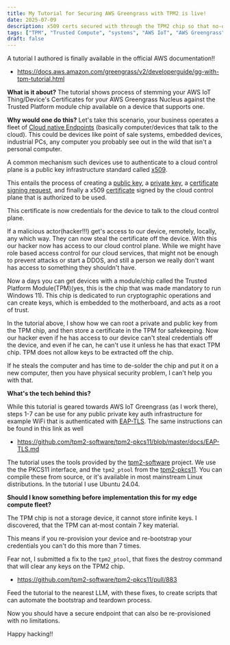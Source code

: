 ```yaml
---
title: My Tutorial for Securing AWS Greengrass with TPM2 is live!
date: 2025-07-09
description: x509 certs secured with through the TPM2 chip so that no-one can steal it.
tags: ["TPM", "Trusted Compute", "systems", "AWS IoT", "AWS Greengrass"]
draft: false
---
```


A tutorial I authored is finally available in the official AWS documentation!!

- https://docs.aws.amazon.com/greengrass/v2/developerguide/gg-with-tpm-tutorial.html

**What is it about?**
The tutorial shows process of stemming your AWS IoT Thing/Device's Certificates for your AWS Greengrass Nucleus against the Trusted Platform module chip available on a device that supports one.

**Why would one do this?**
Let's take this scenario, your business operates a fleet of [Cloud native Endpoints](https://www.truesec.com/service/cloud-native-endpoints) (basically computer/devices that talk to the cloud).  This could be devices like point of sale systems, embedded devices, industrial PCs, any computer you probably see out in the wild that isn't a personal computer.

A common mechanism such devices use to authenticate to a cloud control plane is a public key infrastructure standard called [x509](https://datatracker.ietf.org/wg/pkix/about/). 

This entails the process of creating a [public key](https://www.cloudflare.com/learning/ssl/how-does-public-key-encryption-work/), a [private key](https://www.coinbase.com/learn/crypto-basics/what-is-a-private-key), a [certificate signing request](https://www.globalsign.com/en/blog/what-is-a-certificate-signing-request-csr), and finally a x509 [certificate](https://www.fortinet.com/resources/cyberglossary/digital-certificates) signed by the cloud control plane that is authorized to be used.

This certificate is now credentials for the device to talk to the cloud control plane.

If a malicious actor(hacker!!!) get's access to our device, remotely, locally, any which way. They can now steal the certificate off the device. With this our hacker now has access to our cloud control plane. While we might have role based access control for our cloud services, that might not be enough to prevent attacks or start a DDOS, and still a person we really don't want has access to something they shouldn't have.

Now a days you can get devices with a module/chip called the Trusted Platform Module(TPM)(yes, this is the chip that was made mandatory to run Windows 11). This chip is dedicated to run cryptographic operations and can create keys, which is embedded to the motherboard, and acts as a root of trust. 

In the tutorial above, I show how we can root a private and public key from the TPM chip, and then store a certificate in the TPM for safekeeping. Now our hacker even if he has access to our device can't steal credentials off the device, and even if he can, he can't use it unless he has that exact TPM chip. TPM does not allow keys to be extracted off the chip.

If he steals the computer and has time to de-solder the chip and put it on a new computer, then you have physical security problem, I can't help you with that.

**What's the tech behind this?**

While this tutorial is geared towards AWS IoT Greengrass (as I work there), steps 1-7 can be use for any public private key auth infrastructure for example WiFi that is authenticated with [EAP-TLS](https://github.com/tpm2-software/tpm2-pkcs11/blob/master/docs/EAP-TLS.md). The same instructions can be found in this link as well
- https://github.com/tpm2-software/tpm2-pkcs11/blob/master/docs/EAP-TLS.md

The tutorial uses the tools provided by the [tpm2-software](https://github.com/tpm2-software) project. We use the the PKCS11 interface, and the `tpm2_ptool` from the [tpm2-pkcs11](https://github.com/tpm2-software/tpm2-pkcs11). You can compile these from source, or it's available in most mainstream Linux distributions. In the tutorial I use Ubuntu 24.04.

**Should I know something before implementation this for my edge compute fleet?**

The TPM chip is not a storage device, it cannot store infinite keys. I discovered, that the TPM can at-most contain 7 key material.

This means if you re-provision your device and re-bootstrap your credentials you can't do this more than 7 times. 

Fear not, I submitted a fix to the `tpm2_ptool`, that fixes the destroy command that will clear any keys on the TPM2 chip.
- https://github.com/tpm2-software/tpm2-pkcs11/pull/883

Feed the tutorial to the nearest LLM, with these fixes, to create scripts that can automate the bootstrap and teardown process.

Now you should have a secure endpoint that can also be re-provisioned with no limitations.

Happy hacking!!